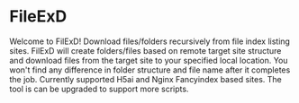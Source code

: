 # FileExD
Welcome to FilExD!
Download files/folders recursively from file index listing sites. FilExD will create folders/files based on remote target site structure and download files from the target site to your specified local location. You won't find any difference in folder structure and file name after it completes the job.
Currently supported H5ai and Nginx Fancyindex based sites. The tool is can be upgraded to support more scripts.


